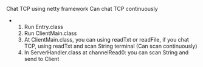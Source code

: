 
Chat TCP using netty framework Can chat TCP continuously

* 1) Run Entry.class
  2) Run ClientMain.class
  3) At ClientMain.class, you can using readTxt or readFile, if you chat TCP, using readTxt and scan String terminal (Can scan continuously)
  4) In ServerHandler.class at channelRead0: you can scan String and send to Client
